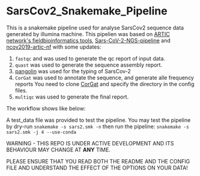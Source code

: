 # SarsCov2_Snakemake_Pipeline
This is a snakemake pipeline used for analyse SarsCov2 sequence data generated by illumina machine.
This pipelien was based on [ARTIC network's fieldbioinformatics tools](https://github.com/artic-network/fieldbioinformatics), [Sars-CoV-2-NGS-pipeline](https://github.com/dridk/Sars-CoV-2-NGS-pipeline) and [ncov2019-artic-nf](https://github.com/connor-lab/ncov2019-artic-nf) with some updates:

1. `fastqc` and  was used to generate the qc report of input data.
2. `quast` was used to generate the sequence assembly report.
3. [pangolin](https://github.com/cov-lineages/pangolin) was used for the typing of SarsCov-2
4. `CorGat` was used to annotate the sequence, and generate alle frequency reports
You need to clone [CorGat](https://github.com/matteo14c/CorGAT) and specify the directory in the config files.
5. `multiqc` was used to generate the final report.

The workflow shows like below:

A test_data file was provided to test the pipeline.
You may test the pipeline by dry-run
`snakemake -s sars2.smk -n` 
then run the pipeline:
`snakemake -s sars2.smk -j 4 --use-conda`

WARNING - THIS REPO IS UNDER ACTIVE DEVELOPMENT AND ITS BEHAVIOUR MAY CHANGE AT **ANY** TIME. 

PLEASE ENSURE THAT YOU READ BOTH THE README AND THE CONFIG FILE AND UNDERSTAND THE EFFECT OF THE OPTIONS ON YOUR DATA! 
